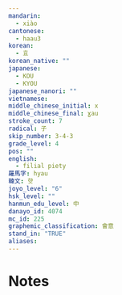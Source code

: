 ```yaml
---
mandarin:
  - xiào
cantonese:
  - haau3
korean:
  - 효
korean_native: ""
japanese:
  - KOU
  - KYOU
japanese_nanori: ""
vietnamese:
middle_chinese_initial: x
middle_chinese_final: ɣau
stroke_count: 7
radical: 子
skip_number: 3-4-3
grade_level: 4
pos: ""
english:
  - filial piety
羅馬字: hyau
韓文: 햣
joyo_level: "6"
hsk_level: ""
hanmun_edu_level: 中
danayo_id: 4074
mc_id: 225
graphemic_classification: 會意
stand_in: "TRUE"
aliases:
---
```


# Notes
